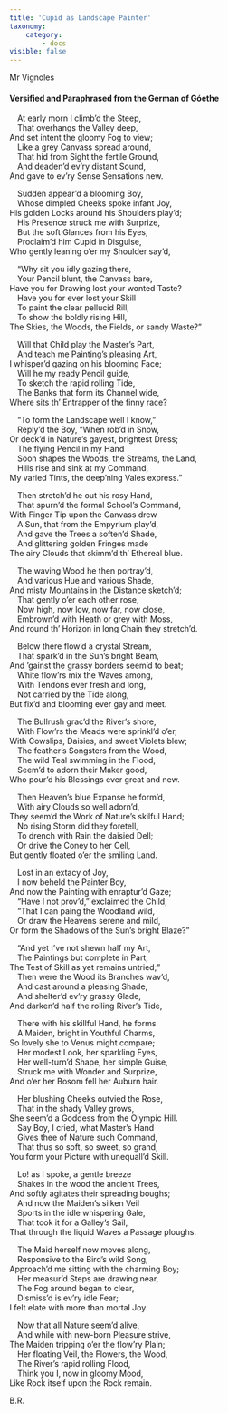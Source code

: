 ```yaml
---
title: 'Cupid as Landscape Painter'
taxonomy:
    category:
        - docs
visible: false
---
```


<div class="author">Mr Vignoles</div>

#### Versified and Paraphrased from the German of Góethe  
  
&emsp;At early morn I climb’d the Steep,  
&emsp;That overhangs the Valley deep,  
And set intent the gloomy Fog to view;  
&emsp;Like a grey Canvass spread around,  
&emsp;That hid from Sight the fertile Ground,  
&emsp;And deaden’d ev’ry distant Sound,  
And gave to ev’ry Sense Sensations new.  
  
&emsp;Sudden appear’d a blooming Boy,  
&emsp;Whose dimpled Cheeks spoke infant Joy,  
His golden Locks around his Shoulders play’d;  
&emsp;His Presence struck me with Surprize,  
&emsp;But the soft Glances from his Eyes,  
&emsp;Proclaim’d him Cupid in Disguise,  
Who gently leaning o’er my Shoulder say’d,  
  
&emsp;“Why sit you idly gazing there,  
&emsp;Your Pencil blunt, the Canvass bare,  
Have you for Drawing lost your wonted Taste?  
&emsp;Have you for ever lost your Skill  
&emsp;To paint the clear pellucid Rill,  
&emsp;To show the boldly rising Hill,  
The Skies, the Woods, the Fields, or sandy Waste?”  
  
&emsp;Will that Child play the Master’s Part,  
&emsp;And teach me Painting’s pleasing Art,  
I whisper’d gazing on his blooming Face;  
&emsp;Will he my ready Pencil guide,  
&emsp;To sketch the rapid rolling Tide,  
&emsp;The Banks that form its Channel wide,  
Where sits th’ Entrapper of the finny race?  
  
&emsp;“To form the Landscape well I know,”  
&emsp;Reply’d the Boy, “When rob’d in Snow,  
Or deck’d in Nature’s gayest, brightest Dress;  
&emsp;The flying Pencil in my Hand  
&emsp;Soon shapes the Woods, the Streams, the Land,  
&emsp;Hills rise and sink at my Command,  
My varied Tints, the deep’ning Vales express.”  
  
&emsp;Then stretch’d he out his rosy Hand,  
&emsp;That spurn’d the formal School’s Command,  
With Finger Tip upon the Canvass drew  
&emsp;A Sun, that from the Empyrium play’d,  
&emsp;And gave the Trees a soften’d Shade,  
&emsp;And glittering golden Fringes made  
The airy Clouds that skimm’d th’ Ethereal blue.  
  
&emsp;The waving Wood he then portray’d,  
&emsp;And various Hue and various Shade,  
And misty Mountains in the Distance sketch’d;  
&emsp;That gently o’er each other rose,  
&emsp;Now high, now low, now far, now close,  
&emsp;Embrown’d with Heath or grey with Moss,  
And round th’ Horizon in long Chain they stretch’d.  
  
&emsp;Below there flow’d a crystal Stream,  
&emsp;That spark’d in the Sun’s bright Beam,  
And ’gainst the grassy borders seem’d to beat;  
&emsp;White flow’rs mix the Waves among,  
&emsp;With Tendons ever fresh and long,  
&emsp;Not carried by the Tide along,  
But fix’d and blooming ever gay and meet.  
  
&emsp;The Bullrush grac’d the River’s shore,  
&emsp;With Flow’rs the Meads were sprinkl’d o’er,  
With Cowslips, Daisies, and sweet Violets blew;  
&emsp;The feather’s Songsters from the Wood,  
&emsp;The wild Teal swimming in the Flood,  
&emsp;Seem’d to adorn their Maker good,  
Who pour’d his Blessings ever great and new.  
  
&emsp;Then Heaven’s blue Expanse he form’d,  
&emsp;With airy Clouds so well adorn’d,  
They seem’d the Work of Nature’s skilful Hand;  
&emsp;No rising Storm did they foretell,  
&emsp;To drench with Rain the daisied Dell;  
&emsp;Or drive the Coney to her Cell,  
But gently floated o’er the smiling Land.  
  
&emsp;Lost in an extacy of Joy,  
&emsp;I now beheld the Painter Boy,  
And now the Painting with enraptur’d Gaze;  
&emsp;“Have I not prov’d,” exclaimed the Child,  
&emsp;“That I can paing the Woodland wild,  
&emsp;Or draw the Heavens serene and mild,  
Or form the Shadows of the Sun’s bright Blaze?”  
  
&emsp;“And yet I’ve not shewn half my Art,  
&emsp;The Paintings but complete in Part,  
The Test of Skill as yet remains untried;”  
&emsp;Then were the Wood its Branches wav’d,  
&emsp;And cast around a pleasing Shade,  
&emsp;And shelter’d ev’ry grassy Glade,  
And darken’d half the rolling River’s Tide,  
  
&emsp;There with his skillful Hand, he forms  
&emsp;A Maiden, bright in Youthful Charms,  
So lovely she to Venus might compare;  
&emsp;Her modest Look, her sparkling Eyes,  
&emsp;Her well-turn’d Shape, her simple Guise,  
&emsp;Struck me with Wonder and Surprize,  
And o’er her Bosom fell her Auburn hair.  
  
&emsp;Her blushing Cheeks outvied the Rose,  
&emsp;That in the shady Valley grows,  
She seem’d a Goddess from the Olympic Hill.  
&emsp;Say Boy, I cried, what Master’s Hand  
&emsp;Gives thee of Nature such Command,  
&emsp;That thus so soft, so sweet, so grand,  
You form your Picture with unequall’d Skill.  
  
&emsp;Lo! as I spoke, a gentle breeze  
&emsp;Shakes in the wood the ancient Trees,  
And softly agitates their spreading boughs;  
&emsp;And now the Maiden’s silken Veil  
&emsp;Sports in the idle whispering Gale,  
&emsp;That took it for a Galley’s Sail,  
That through the liquid Waves a Passage ploughs.  
  
&emsp;The Maid herself now moves along,  
&emsp;Responsive to the Bird’s wild Song,  
Approach’d me sitting with the charming Boy;  
&emsp;Her measur’d Steps are drawing near,  
&emsp;The Fog around began to clear,  
&emsp;Dismiss’d is ev’ry idle Fear;  
I felt elate with more than mortal Joy.  
  
&emsp;Now that all Nature seem’d alive,  
&emsp;And while with new-born Pleasure strive,  
The Maiden tripping o’er the flow’ry Plain;  
&emsp;Her floating Veil, the Flowers, the Wood,  
&emsp;The River’s rapid rolling Flood,  
&emsp;Think you I, now in gloomy Mood,  
Like Rock itself upon the Rock remain.  
  
B.R.  
